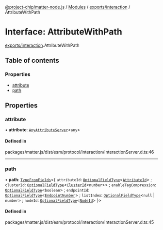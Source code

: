 [@project-chip/matter-node.js](../README.md) / [Modules](../modules.md) / [exports/interaction](../modules/exports_interaction.md) / AttributeWithPath

# Interface: AttributeWithPath

[exports/interaction](../modules/exports_interaction.md).AttributeWithPath

## Table of contents

### Properties

- [attribute](exports_interaction.AttributeWithPath.md#attribute)
- [path](exports_interaction.AttributeWithPath.md#path)

## Properties

### attribute

• **attribute**: [`AnyAttributeServer`](../modules/exports_cluster.md#anyattributeserver)\<`any`\>

#### Defined in

packages/matter.js/dist/esm/protocol/interaction/InteractionServer.d.ts:46

___

### path

• **path**: [`TypeFromFields`](../modules/exports_tlv.md#typefromfields)\<\{ `attributeId`: [`OptionalFieldType`](exports_tlv.OptionalFieldType.md)\<[`AttributeId`](../modules/exports_datatype.md#attributeid)\> ; `clusterId`: [`OptionalFieldType`](exports_tlv.OptionalFieldType.md)\<[`ClusterId`](../modules/exports_datatype.md#clusterid)\<`number`\>\> ; `enableTagCompression`: [`OptionalFieldType`](exports_tlv.OptionalFieldType.md)\<`boolean`\> ; `endpointId`: [`OptionalFieldType`](exports_tlv.OptionalFieldType.md)\<[`EndpointNumber`](../modules/exports_datatype.md#endpointnumber)\> ; `listIndex`: [`OptionalFieldType`](exports_tlv.OptionalFieldType.md)\<``null`` \| `number`\> ; `nodeId`: [`OptionalFieldType`](exports_tlv.OptionalFieldType.md)\<[`NodeId`](../modules/exports_datatype.md#nodeid)\>  }\>

#### Defined in

packages/matter.js/dist/esm/protocol/interaction/InteractionServer.d.ts:45
